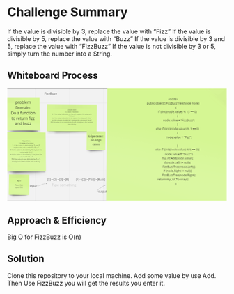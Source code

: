 # Challenge Summary

If the value is divisible by 3, replace the value with “Fizz”
If the value is divisible by 5, replace the value with “Buzz”
If the value is divisible by 3 and 5, replace the value with “FizzBuzz”
If the value is not divisible by 3 or 5, simply turn the number into a String.

## Whiteboard Process

![FizzBuzz](./Fizz.png)

## Approach & Efficiency

Big O for FizzBuzz is O(n)

## Solution

Clone this repository to your local machine.
Add some value by use Add.
Then Use FizzBuzz you will get the results you enter it.